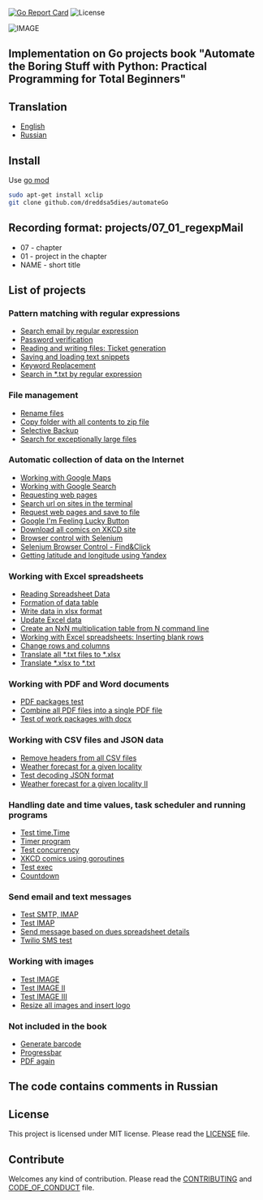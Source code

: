 [![Go Report Card](https://goreportcard.com/badge/github.com/dreddsa5dies/automateGo)](https://goreportcard.com/report/github.com/dreddsa5dies/automateGo) ![License](https://img.shields.io/badge/License-MIT-blue.svg)  

![IMAGE](img/automateGo.png)  

## Implementation on Go projects  book "Automate the Boring Stuff with Python: Practical Programming for Total Beginners"

## Translation
* [English](https://github.com/dreddsa5dies/automateGo/tree/master/README.md)
* [Russian](https://github.com/dreddsa5dies/automateGo/tree/master/README_rus.md)

## Install
Use [go mod](https://go.dev/ref/mod)  
```bash
sudo apt-get install xclip
git clone github.com/dreddsa5dies/automateGo
```

## Recording format: projects/07_01_regexpMail  
* 07 - chapter  
* 01 - project in the chapter  
* NAME - short title  

## List of projects
### Pattern matching with regular expressions
- [Search email by regular expression](projects/07_01_regexpMail/)
- [Password verification](projects/07_02_regexpPass)
- [Reading and writing files: Ticket generation](projects/08_01_randomQuizGen)
- [Saving and loading text snippets](projects/08_02_multiClipBoard)
- [Keyword Replacement](projects/08_03_madLibs)
- [Search in *.txt by regular expression](projects/08_04_regexpTxt)
### File management
- [Rename files](projects/09_01_renameDate)
- [Copy folder with all contents to zip file](projects/09_02_backupToZip)
- [Selective Backup](projects/09_03_selectiveBackup)
- [Search for exceptionally large files](projects/09_04_findLargeFiles)
### Automatic collection of data on the Internet
- [Working with Google Maps](projects/11_01_mapIt)
- [Working with Google Search](projects/11_02_googleSearchIt)
- [Requesting web pages](projects/11_03_requestGet)
- [Search url on sites in the terminal](projects/11_04_urlSearchTerm)
- [Request web pages and save to file](projects/11_05_requestSave)
- [Google I'm Feeling Lucky Button](projects/11_06_luckyGoogle)
- [Download all comics on XKCD site](projects/11_07_downloadXkcd)
- [Browser control with Selenium](projects/11_08_seleniumGo)
- [Selenium Browser Control - Find&Click](projects/11_09_seleniumFindClick)
- [Getting latitude and longitude using Yandex](projects/11_10_geocoderYandex)
### Working with Excel spreadsheets
- [Reading Spreadsheet Data](projects/12_01_xlsxGo)
- [Formation of data table](projects/12_02_censusPopData)
- [Write data in xlsx format](projects/12_03_saveExcel)
- [Update Excel data](projects/12_04_updateProduce)
- [Create an NxN multiplication table from N command line](projects/12_05_multiplicationTable)
- [Working with Excel spreadsheets: Inserting blank rows](projects/12_06_blankRowInserter)
- [Change rows and columns](projects/12_07_colToRow)
- [Translate all *.txt files to *.xlsx](projects/12_08_txtToXlsx)
- [Translate *.xlsx to *.txt](projects/12_09_xlsxToTxt)
### Working with PDF and Word documents
- [PDF packages test](projects/13_01_pdfTest)
- [Combine all PDF files into a single PDF file](projects/13_02_combinePdfs)
- [Test of work packages with docx](projects/13_03_docxTest)
### Working with CSV files and JSON data
- [Remove headers from all CSV files](projects/14_01_removeCsvHeader)
- [Weather forecast for a given locality](projects/14_02_quickWeather)
- [Test decoding JSON format](projects/14_03_testJSON)
- [Weather forecast for a given locality II](projects/14_04_quickWeather2)
### Handling date and time values, task scheduler and running programs
- [Test time.Time](projects/15_01_timeTest)
- [Timer program](projects/15_02_stopWacth)
- [Test concurrency](projects/15_03_concurrencyTest)
- [XKCD comics using goroutines](projects/15_04_multidownloadXkcd)
- [Test exec](projects/15_05_execTest)
- [Countdown](projects/15_06_countdown)
### Send email and text messages
- [Test SMTP, IMAP](projects/16_01_testEmailSmtp)
- [Test IMAP](projects/16_02_imapTest)
- [Send message based on dues spreadsheet details](projects/16_03_sendDuesReminders)
- [Twilio SMS test](projects/16_04_twilioTest)
### Working with images
- [Test IMAGE](projects/17_01_testGoImage)
- [Test IMAGE II](projects/17_02_testBild)
- [Test IMAGE III](projects/17_03_testImaging)
- [Resize all images and insert logo](projects/17_04_resizeAndAddLogo)
### Not included in the book
- [Generate barcode](projects/18_01_newChallenge/barcode)
- [Progressbar](projects/18_01_newChallenge/barcode)
- [PDF again](projects/18_01_newChallenge/barcode)

## The code contains comments in Russian

## License
This project is licensed under MIT license. Please read the [LICENSE](https://github.com/dreddsa5dies/automateGo/tree/master/LICENSE.md) file.

## Contribute
Welcomes any kind of contribution. Please read the [CONTRIBUTING](https://github.com/dreddsa5dies/automateGo/tree/master/CONTRIBUTING.md) and [CODE_OF_CONDUCT](https://github.com/dreddsa5dies/automateGo/tree/master/CODE_OF_CONDUCT.md) file.
